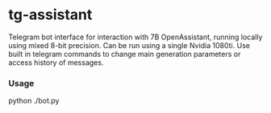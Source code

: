 # tg-assistant
Telegram bot interface for interaction with 7B OpenAssistant, running locally using mixed 8-bit precision.
Can be run using a single Nvidia 1080ti.
Use built in telegram commands to change main generation parameters or access history of messages.

### Usage
python ./bot.py
